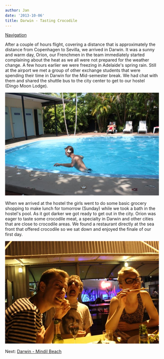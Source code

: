 ```yaml
---
author: Jan
date: '2013-10-06'
title: Darwin - Tasting Crocodile
---
```


[Navigation](/posts/30-der-stuart-highway/)

After a couple of hours flight, covering a distance that is approximately the
distance from Copenhagen to Sevilla, we arrived in Darwin. It was a sunny and
warm day, Orion, our Frenchmen in the team immediately started complaining
about the heat as we all were not prepared for the weather change. A few hours
earlier we were freezing in Adelaide's spring rain. Still at the airport we met
a group of other exchange students that were spending their time in Darwin for
the Mid-semester break. We had chat with them and shared the shuttle bus to the
city center to get to our hostel (Dingo Moon Lodge).

![Image](./images/orion.jpg)

When we arrived at the hostel the girls went to do some basic grocery shopping
to make lunch for tomorrow (Sunday) while we took a bath in the hostel's pool.
As it got darker we got ready to get out in the city. Orion was eager to taste
some crocodile meat, a specialty in Darwin and other cities that are close to
crocodile areas. We found a restaurant directly at the sea front that offered
crocodile so we sat down and enjoyed the finale of our first day.

![Image](./images/crocodile.jpg)

Next: [Darwin - Mindil Beach](../day_02)
